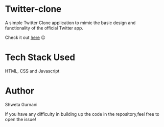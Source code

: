 # Twitter-clone
A simple Twitter Clone application to mimic the basic design and functionality of the official Twitter app.

Check it out [here](http://edgistifyblogpost.herokuapp.com/) 😉

# Tech Stack Used
HTML, CSS and Javascript

# Author
Shweta Gurnani

If you have any difficulty in building up the code in the repository,feel free to open the issue!
